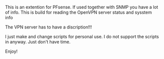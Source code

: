 This is an extention for PFsense. If used together with SNMP you have a lot of info. This is build for reading the OpenVPN server status and sysstem info

The VPN server has to have a discription!!!

I just make and change scripts for personal use. I do not support the scripts in anyway. Just don't have time.

Enjoy!
